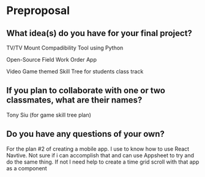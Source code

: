 # Preproposal

## What idea(s) do you have for your final project?

TV/TV Mount Compadibility Tool using Python

Open-Source Field Work Order App

Video Game themed Skill Tree for students class track

## If you plan to collaborate with one or two classmates, what are their names?

Tony Siu (for game skill tree plan)

## Do you have any questions of your own?

For the plan #2 of creating a mobile app. I use to know how to use React Navtive. Not sure if i can accomplish that and can use Appsheet to try and do the same thing. If not I need help to create a time grid scroll with that app as a component
